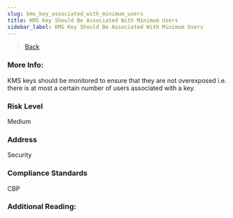 ```yaml
---
slug: kms_key_associated_with_minimum_users
title: KMS Key Should Be Associated With Minimum Users
sidebar_label: KMS Key Should Be Associated With Minimum Users
---
```

> [Back](../../gcpkmsmonitoring)

### More Info:
KMS keys should be monitored to ensure that they are not overexposed i.e. there is at most a certain number of users associated with a key.

### Risk Level
Medium

### Address
Security

### Compliance Standards
CBP

### Additional Reading:
